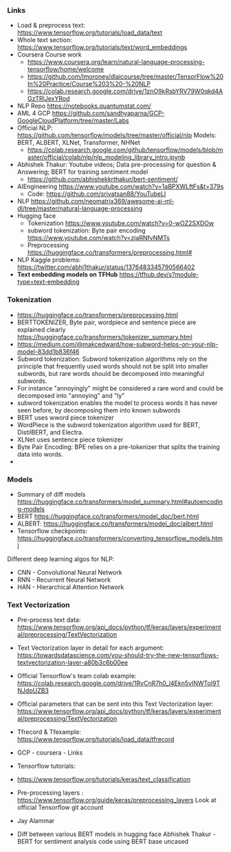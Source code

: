 ### Links
* Load & preprocess text: https://www.tensorflow.org/tutorials/load_data/text
* Whole text section: https://www.tensorflow.org/tutorials/text/word_embeddings
* Coursera Course work
  * https://www.coursera.org/learn/natural-language-processing-tensorflow/home/welcome
  * https://github.com/lmoroney/dlaicourse/tree/master/TensorFlow%20In%20Practice/Course%203%20-%20NLP
  * https://colab.research.google.com/drive/1znO9kRsbYRV79W0qkd4AGzTRlJexYRod
* NLP Repo https://notebooks.quantumstat.com/
* AML 4 GCP https://github.com/sandhyaparna/GCP-GoogleCloudPlatform/tree/master/Labs
* Official NLP: https://github.com/tensorflow/models/tree/master/official/nlp Models: BERT, ALBERT, XLNet, Transformer, NHNet
  * https://colab.research.google.com/github/tensorflow/models/blob/master/official/colab/nlp/nlp_modeling_library_intro.ipynb
* Abhishek Thakur: Youtube videos; Data pre-processing for question & Answering; BERT for training sentiment model
  * https://github.com/abhishekkrthakur/bert-sentiment/
* AIEngineering https://www.youtube.com/watch?v=1aBPXWLftFs&t=379s
  * Code: https://github.com/srivatsan88/YouTubeLI
* NLP https://github.com/neomatrix369/awesome-ai-ml-dl/tree/master/natural-language-processing
* Hugging face
  * Tokenization https://www.youtube.com/watch?v=0-wOZ2SXDOw
  * subword tokenization: Byte pair encoding https://www.youtube.com/watch?v=zjaRNfvNMTs 
  * Preprocessing https://huggingface.co/transformers/preprocessing.html#
* NLP Kaggle problems: https://twitter.com/abhi1thakur/status/1376483345790566402
* **Text embedding models on TFHub** https://tfhub.dev/s?module-type=text-embedding


### Tokenization
* https://huggingface.co/transformers/preprocessing.html
* BERTTOKENIZER, Byte pair, wordpiece and sentence piece are explained clearly https://huggingface.co/transformers/tokenizer_summary.html
* https://medium.com/@makcedward/how-subword-helps-on-your-nlp-model-83dd1b836f46
* Subword tokenization: Subword tokenization algorithms rely on the principle that frequently used words should not be split into smaller subwords, but rare words should be decomposed into meaningful subwords. 
* For instance "annoyingly" might be considered a rare word and could be decomposed into "annoying" and "ly"
* subword tokenization enables the model to process words it has never seen before, by decomposing them into known subwords
* BERT uses wword piece tokenizer
* WordPiece is the subword tokenization algorithm used for BERT, DistilBERT, and Electra. 
* XLNet uses sentence piece tokenizer
* Byte Pair Encoding: BPE relies on a pre-tokenizer that splits the training data into words. 
*   

### Models
* Summary of diff models https://huggingface.co/transformers/model_summary.html#autoencoding-models
* BERT https://huggingface.co/transformers/model_doc/bert.html
* ALBERT: https://huggingface.co/transformers/model_doc/albert.html
* Tensorflow checkpoints: https://huggingface.co/transformers/converting_tensorflow_models.html




Different deep learning algos for NLP:
* CNN - Convolutional Neural Network
* RNN - Recurrent Neural Network
* HAN - Hierarchical Attention Network








### Text Vectorization
* Pre-process text data: https://www.tensorflow.org/api_docs/python/tf/keras/layers/experimental/preprocessing/TextVectorization
* Text Vectorization layer in detail for each argument: https://towardsdatascience.com/you-should-try-the-new-tensorflows-textvectorization-layer-a80b3c6b00ee
* Official Tensorflow's team colab example: https://colab.research.google.com/drive/1RvCnR7h0_l4Ekn5vINWToI9TNJdpUZB3
* Official parameters that can be sent into this Text Vectorization layer: https://www.tensorflow.org/api_docs/python/tf/keras/layers/experimental/preprocessing/TextVectorization




* Tfrecord & Tfexample: https://www.tensorflow.org/tutorials/load_data/tfrecord
* GCP - coursera - Links
* Tensorflow tutorials: 
* https://www.tensorflow.org/tutorials/keras/text_classification
* Pre-processing layers : https://www.tensorflow.org/guide/keras/preprocessing_layers
 Look at official Tensorflow git account

* Jay Alammar
* Diff between various BERT models in hugging face
Abhishek Thakur - BERT for sentiment analysis code using BERT base uncased








